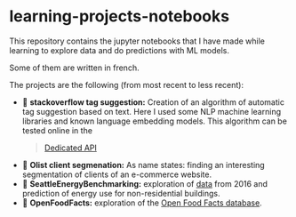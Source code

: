 # learning-projects-notebooks

This repository contains the jupyter notebooks that I have made while learning to explore data and do predictions with ML models.

Some of them are written in french.

The projects are the following (from most recent to less recent):

* 👥 **stackoverflow tag suggestion:** Creation of an algorithm of automatic tag suggestion based on text. Here I used some NLP machine learning libraries and known language embedding models. This algorithm can be tested online in the
  > [Dedicated API](https://huggingface.co/spaces/ana-bernal/StackOverflowTagSuggestion)
* 🛒 **Olist client segmenation:** As name states: finding an interesting segmentation of clients of an e-commerce website.
* 🏢 **SeattleEnergyBenchmarking:** exploration of [data](https://data.seattle.gov/dataset/2016-Building-Energy-Benchmarking/2bpz-gwpy) from 2016 and prediction of energy use for non-residential buildings.
* 🥪 **OpenFoodFacts:** exploration of the [Open Food Facts database](https://fr.openfoodfacts.org/).

